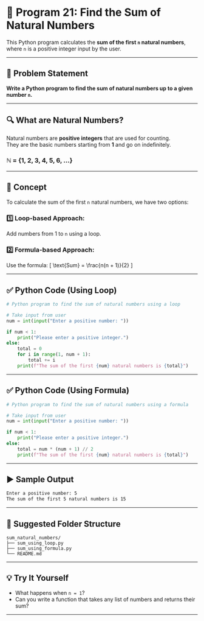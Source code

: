 
# 📘 Program 21: Find the Sum of Natural Numbers

This Python program calculates the **sum of the first `n` natural numbers**, where `n` is a positive integer input by the user.

---

## 📌 Problem Statement

**Write a Python program to find the sum of natural numbers up to a given number `n`.**

---

## 🔍 What are Natural Numbers?

Natural numbers are **positive integers** that are used for counting.  
They are the basic numbers starting from **1** and go on indefinitely.

### ℕ = {1, 2, 3, 4, 5, 6, ...}

---

## 🧠 Concept

To calculate the sum of the first `n` natural numbers, we have two options:

### 1️⃣ Loop-based Approach:
Add numbers from 1 to `n` using a loop.

### 2️⃣ Formula-based Approach:
Use the formula:
\[
\text{Sum} = \frac{n(n + 1)}{2}
\]

---

## ✅ Python Code (Using Loop)

```python
# Python program to find the sum of natural numbers using a loop

# Take input from user
num = int(input("Enter a positive number: "))

if num < 1:
    print("Please enter a positive integer.")
else:
    total = 0
    for i in range(1, num + 1):
        total += i
    print(f"The sum of the first {num} natural numbers is {total}")
```

---

## ✅ Python Code (Using Formula)

```python
# Python program to find the sum of natural numbers using a formula

# Take input from user
num = int(input("Enter a positive number: "))

if num < 1:
    print("Please enter a positive integer.")
else:
    total = num * (num + 1) // 2
    print(f"The sum of the first {num} natural numbers is {total}")
```

---

## ▶️ Sample Output

```bash
Enter a positive number: 5
The sum of the first 5 natural numbers is 15
```

---

## 📁 Suggested Folder Structure

```
sum_natural_numbers/
├── sum_using_loop.py
├── sum_using_formula.py
└── README.md
```

---

## 💡 Try It Yourself

- What happens when `n = 1`?
- Can you write a function that takes any list of numbers and returns their sum?

---
